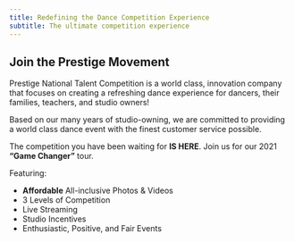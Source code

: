 ```yaml
---
title: Redefining the Dance Competition Experience
subtitle: The ultimate competition experience
---
```

## Join the Prestige Movement

Prestige National Talent Competition is a world class, innovation company that focuses on creating a refreshing dance experience for dancers, their families, teachers, and studio owners! 

Based on our many years of studio-owning, we are committed to providing a world class dance event with the finest customer service possible. 

The competition you have been waiting for **IS HERE**. Join us for our 2021 **“Game Changer”** tour. 


Featuring: 
* **Affordable** All-inclusive Photos & Videos
* 3 Levels of Competition
* Live Streaming 
* Studio Incentives
* Enthusiastic, Positive, and Fair Events

